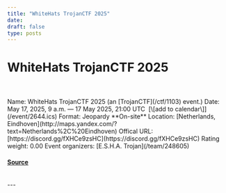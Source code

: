 ```yaml
---
title: "WhiteHats TrojanCTF 2025"
date: 
draft: false
type: posts
---
```

# WhiteHats TrojanCTF 2025

<br/>

<br/>
Name: WhiteHats TrojanCTF 2025 (an [TrojanCTF](/ctf/1103) event.)  
Date: May 17, 2025, 9 a.m. — 17 May 2025, 21:00 UTC  [\[add to calendar\]](/event/2644.ics)  
Format: Jeopardy  
**On-site**  
Location: [Netherlands, Eindhoven](http://maps.yandex.com/?text=Netherlands%2C%20Eindhoven)  
Offical URL: [https://discord.gg/fXHCe9zsHC](https://discord.gg/fXHCe9zsHC)  
Rating weight: 0.00  
Event organizers: [E.S.H.A. Trojan](/team/248605)

#### [Source](https://ctftime.org/event/2644)

<br/>
---
